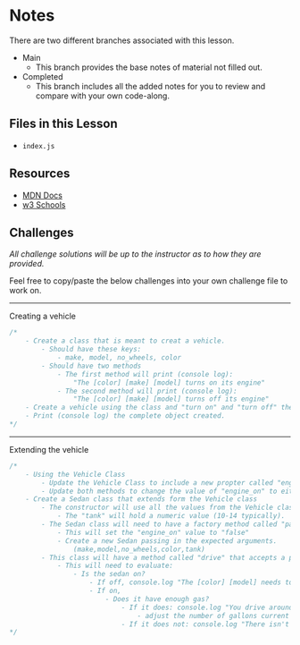# Notes
There are two different branches associated with this lesson.
- Main
  - This branch provides the base notes of material not filled out.
- Completed
  - This branch includes all the added notes for you to review and compare with your own code-along.

## Files in this Lesson
- `index.js`

## Resources
- [MDN Docs](https://developer.mozilla.org/en-US/docs/Web/JavaScript/Reference/Classes)
- [w3 Schools](https://www.w3schools.com/js/js_classes.asp)

## Challenges
*All challenge solutions will be up to the instructor as to how they are provided.*

Feel free to copy/paste the below challenges into your own challenge file to work on.

---
Creating a vehicle
```js
/* 
    - Create a class that is meant to creat a vehicle.
        - Should have these keys:
            - make, model, no_wheels, color
        - Should have two methods
            - The first method will print (console log):
                "The [color] [make] [model] turns on its engine"
            - The second method will print (console log):
                "The [color] [make] [model] turns off its engine"
    - Create a vehicle using the class and "turn on" and "turn off" the vehicle.
    - Print (console log) the complete object created.
*/
```
---
Extending the vehicle
```js
/*  
    - Using the Vehicle Class
        - Update the Vehicle Class to include a new propter called "engine_on". Have it hold no value.
        - Update both methods to change the value of "engine_on" to either "true" if the vehicle is on or "false" if the vehicle is off.
    - Create a Sedan class that extends form the Vehicle class
        - The constructor will use all the values from the Vehicle class and add a "tank".
            - The "tank" will hold a numeric value (10-14 typically).
        - The Sedan class will need to have a factory method called "parkedCar". 
            - This will set the "engine_on" value to "false"
            - Create a new Sedan passing in the expected arguments.
                (make,model,no_wheels,color,tank)
        - This class will have a method called "drive" that accepts a parameter called "gallons".
            - This will need to evaluate:
                - Is the sedan on?
                    - If off, console.log "The [color] [model] needs to be turned on."
                    - If on,
                        - Does it have enough gas?
                            - If it does: console.log "You drive around and use up [gallons] gallons of gas.".
                                - adjust the number of gallons current in the tank.
                            - If it does not: console.log "There isn't enough gas in the [make] to drive that many miles."
*/
```
